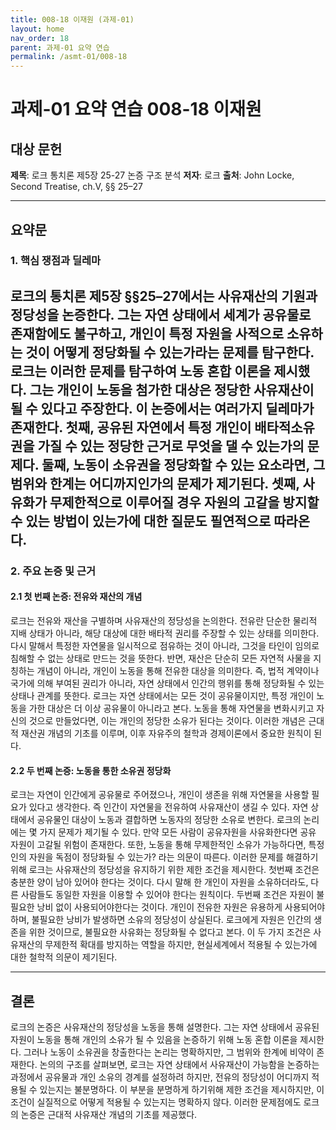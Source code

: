 ```yaml
---
title: 008-18 이재원 (과제-01)
layout: home
nav_order: 18
parent: 과제-01 요약 연습
permalink: /asmt-01/008-18
---
```


# 과제-01 요약 연습 008-18 이재원 

## 대상 문헌  
**제목**: 로크 통치론 제5장 25-27 논증 구조 분석
**저자**: 로크
**출처**: John Locke, Second Treatise, ch.V, §§ 25–27

---

## 요약문  

### 1. 핵심 쟁점과 딜레마  
로크의 통치론 제5장 §§25–27에서는 사유재산의 기원과 정당성을 논증한다. 그는 자연 상태에서 세계가 공유물로 존재함에도 불구하고, 개인이 특정 자원을 사적으로 소유하는 것이 어떻게 정당화될 수 있는가라는 문제를 탐구한다. 로크는 이러한 문제를 탐구하여 노동 혼합 이론을 제시했다. 그는 개인이 노동을 첨가한 대상은 정당한 사유재산이 될 수 있다고 주장한다. 이 논증에서는 여러가지 딜레마가 존재한다. 첫째, 공유된 자연에서 특정 개인이 배타적소유권을 가질 수 있는 정당한 근거로 무엇을 댈 수 있는가의 문제다. 둘째, 노동이 소유권을 정당화할 수 있는 요소라면, 그 범위와 한계는 어디까지인가의 문제가 제기된다. 셋째, 사유화가 무제한적으로 이루어질 경우 자원의 고갈을 방지할 수 있는 방법이 있는가에 대한 질문도 필연적으로 따라온다.
---

### 2. 주요 논증 및 근거  

#### 2.1 첫 번째 논증: 전유와 재산의 개념
로크는 전유와 재산을 구별하며 사유재산의 정당성을 논의한다. 전유란 단순한 물리적 지배 상태가 아니라, 해당 대상에 대한 배타적 권리를 주장할 수 있는 상태를 의미한다. 다시 말해서 특정한 자연물을 일시적으로 점유하는 것이 아니라, 그것을 타인이 임의로 침해할 수 없는 상태로 만드는 것을 뜻한다. 반면, 재산은 단순히 모든 자연적 사물을 지칭하는 개념이 아니라, 개인이 노동을 통해 전유한 대상을 의미한다. 즉, 법적 계약이나 국가에 의해 부여된 권리가 아니라, 자연 상태에서 인간의 행위를 통해 정당화될 수 있는 상태나 관계를 뜻한다. 로크는 자연 상태에서는 모든 것이 공유물이지만, 특정 개인이 노동을 가한 대상은 더 이상 공유물이 아니라고 본다. 노동을 통해 자연물을 변화시키고 자신의 것으로 만들었다면, 이는 개인의 정당한 소유가 된다는 것이다. 이러한 개념은 근대적 재산권 개념의 기초를 이루며, 이후 자유주의 철학과 경제이론에서 중요한 원칙이 된다.
#### 2.2 두 번째 논증: 노동을 통한 소유권 정당화
로크는 자연이 인간에게 공유물로 주어졌으나, 개인이 생존을 위해 자연물을 사용할 필요가 있다고 생각한다. 즉 인간이 자연물을 전유하여 사유재산이 생길 수 있다. 자연 상태에서 공유물인 대상이 노동과 결합하면 노동자의 정당한 소유로 변한다. 로크의 논리에는 몇 가지 문제가 제기될 수 있다. 만약 모든 사람이 공유자원을 사유화한다면 공유 자원이 고갈될 위험이 존재한다. 또한, 노동을 통해 무제한적인 소유가 가능하다면, 특정 인의 자원을 독점이 정당화될 수 있는가? 라는 의문이 따른다. 이러한 문제를 해결하기 위해 로크는 사유재산의 정당성을 유지하기 위한 제한 조건을 제시한다. 첫번째 조건은 충분한 양이 남아 있어야 한다는 것이다. 다시 말해 한 개인이 자원을 소유하더라도, 다른 사람들도 동일한 자원을 이용할 수 있어야 한다는 원칙이다. 두번째 조건은 자원이 불필요한 낭비 없이 사용되어야한다는 것이다. 개인이 전유한 자원은 유용하게 사용되어야 하며, 불필요한 낭비가 발생하면 소유의 정당성이 상실된다. 로크에게 자원은 인간의 생존을 위한 것이므로, 불필요한 사유화는 정당화될 수 없다고 본다. 이 두 가지 조건은 사유재산의 무제한적 확대를 방지하는 역할을 하지만, 현실세계에서 적용될 수 있는가에 대한 철학적 의문이 제기된다.

---

## 결론  
로크의 논증은 사유재산의 정당성을 노동을 통해 설명한다. 그는 자연 상태에서 공유된 자원이 노동을 통해 개인의 소유가 될 수 있음을 논증하기 위해 노동 혼합 이론을 제시한다. 그러나 노동이 소유권을 창출한다는 논리는 명확하지만, 그 범위와 한계에 비약이 존재한다. 논의의 구조를 살펴보면, 로크는 자연 상태에서 사유재산이 가능함을 논증하는 과정에서 공유물과 개인 소유의 경계를 설정하려 하지만, 전유의 정당성이 어디까지 적용될 수 있는지는 불분명하다. 이 부분을 분명하게 하기위해 제한 조건을 제시하지만, 이 조건이 실질적으로 어떻게 적용될 수 있는지는 명확하지 않다. 이러한 문제점에도 로크의 논증은 근대적 사유재산 개념의 기초를 제공했다.